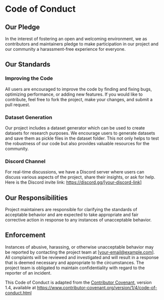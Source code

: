 # Code of Conduct

## Our Pledge

In the interest of fostering an open and welcoming environment, we as contributors and maintainers pledge to make participation in our project and our community a harassment-free experience for everyone.

## Our Standards

### Improving the Code

All users are encouraged to improve the code by finding and fixing bugs, optimizing performance, or adding new features. If you would like to contribute, feel free to fork the project, make your changes, and submit a pull request. 

### Dataset Generation

Our project includes a dataset generator which can be used to create datasets for research purposes. We encourage users to generate datasets and save them as pickle files in the dataset folder. This not only helps to test the robustness of our code but also provides valuable resources for the community.

### Discord Channel

For real-time discussions, we have a Discord server where users can discuss various aspects of the project, share their insights, or ask for help. Here is the Discord invite link: https://discord.gg/[your-discord-link]

## Our Responsibilities

Project maintainers are responsible for clarifying the standards of acceptable behavior and are expected to take appropriate and fair corrective action in response to any instances of unacceptable behavior.

## Enforcement

Instances of abusive, harassing, or otherwise unacceptable behavior may be reported by contacting the project team at [your-email@example.com]. All complaints will be reviewed and investigated and will result in a response that is deemed necessary and appropriate to the circumstances. The project team is obligated to maintain confidentiality with regard to the reporter of an incident.

This Code of Conduct is adapted from the [Contributor Covenant](https://www.contributor-covenant.org), version 1.4, available at https://www.contributor-covenant.org/version/1/4/code-of-conduct.html

